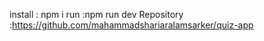 install : npm i 
run :npm run dev 
Repository :https://github.com/mahammadshariaralamsarker/quiz-app